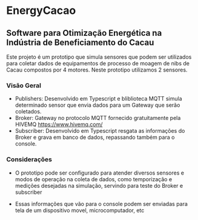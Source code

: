 # EnergyCacao
## Software para Otimização Energética na Indústria de Beneficiamento do Cacau

Este projeto é um prototipo que simula sensores que podem ser utilizados para 
coletar dados de equipamentos de processo de moagem de nibs de Cacau compostos
por 4 motores. Neste prototipo utilizamos 2 sensores.


### Visão Geral

- Publishers: Desenvolvido em Typescript e bliblioteca MQTT simula determinado
                sensor que envia dados para um Gateway que serão coletados.
- Broker: Gateway no protocolo MQTT fornecido gratuitamente pela HIVEMQ 
                https://www.hivemq.com/  
- Subscriber: Desenvolvido em Typescript resgata as informações do Broker e 
                grava em banco de dados, repassando também para o console.


### Considerações

- O prototipo pode ser configurado para atender diversos sensores e modos de operação
na coleta de dados, como temporização e medições desejadas na simulação, servindo para
teste do Broker e subscriber

- Essas informações que vão para o console podem ser enviadas para tela de um dispositivo
movel, microcomputador, etc


